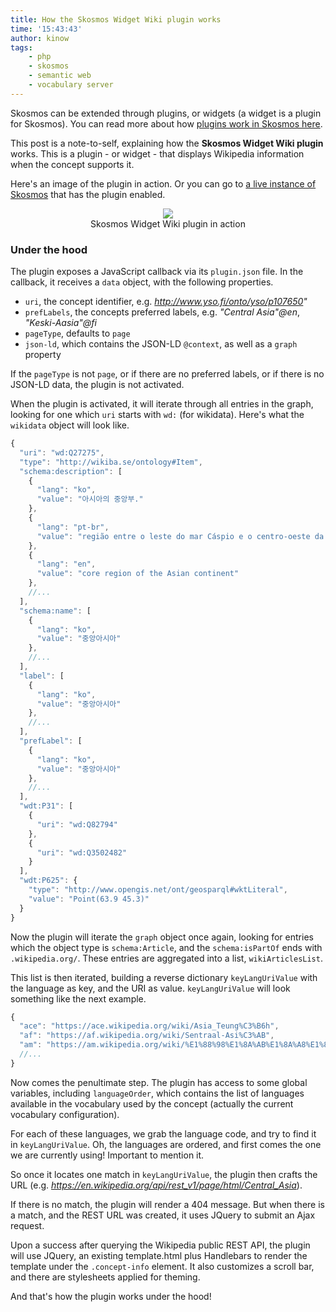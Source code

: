 ```yaml
---
title: How the Skosmos Widget Wiki plugin works
time: '15:43:43'
author: kinow
tags:
    - php
    - skosmos
    - semantic web
    - vocabulary server
---
```


Skosmos can be extended through plugins, or widgets (a widget is a plugin for Skosmos).
You can read more about how [plugins work in Skosmos here](https://github.com/NatLibFi/Skosmos/wiki/Plugins).

This post is a note-to-self, explaining how the **Skosmos Widget Wiki plugin** works. This
is a plugin - or widget - that displays Wikipedia information when the concept supports it.

Here's an image of the plugin in action. Or you can go to
[a live instance of Skosmos](http://finto.fi/yso-paikat/en/page/p107650)
that has the plugin enabled.

<div class='row'>
<div class="ui container" style='text-align: center;'>
<figure>
<a href="{{assets['skosmos-widget-wiki-screenshot']}}" rel="prettyPhoto" class="thumbnail">
<img class="ui fluid image" src="{{assets['skosmos-widget-wiki-screenshot']}}" />
</a>
<figcaption>Skosmos Widget Wiki plugin in action</figcaption>
</figure>
</div>
</div>

<!-- more -->

### Under the hood

The plugin exposes a JavaScript callback via its `plugin.json` file. In the callback, it
receives a `data` object, with the following properties.

- `uri`, the concept identifier, e.g. _http://www.yso.fi/onto/yso/p107650"_
- `prefLabels`, the concepts preferred labels, e.g. _"Central Asia"@en_, _"Keski-Aasia"@fi_
- `pageType`, defaults to `page`
- `json-ld`, which contains the JSON-LD `@context`, as well as a `graph` property

If the `pageType` is not `page`, or if there are no preferred labels, or if there is no
JSON-LD data, the plugin is not activated.

When the plugin is activated, it will iterate through all entries in the graph, looking
for one which `uri` starts with `wd:` (for wikidata). Here's what the `wikidata` object
will look like.

```javascript
{
  "uri": "wd:Q27275",
  "type": "http://wikiba.se/ontology#Item",
  "schema:description": [
    {
      "lang": "ko",
      "value": "아시아의 중앙부."
    },
    {
      "lang": "pt-br",
      "value": "região entre o leste do mar Cáspio e o centro-oeste da China, entre o norte do Irã e o Afeganistão, e o sul da Sibéria"
    },
    {
      "lang": "en",
      "value": "core region of the Asian continent"
    },
    //...
  ],
  "schema:name": [
    {
      "lang": "ko",
      "value": "중앙아시아"
    },
    //...
  ],
  "label": [
    {
      "lang": "ko",
      "value": "중앙아시아"
    },
    //...
  ],
  "prefLabel": [
    {
      "lang": "ko",
      "value": "중앙아시아"
    },
    //...
  ],
  "wdt:P31": [
    {
      "uri": "wd:Q82794"
    },
    {
      "uri": "wd:Q3502482"
    }
  ],
  "wdt:P625": {
    "type": "http://www.opengis.net/ont/geosparql#wktLiteral",
    "value": "Point(63.9 45.3)"
  }
}
```

Now the plugin will iterate the `graph` object once again, looking for entries
which the object type is `schema:Article`, and the `schema:isPartOf` ends with
`.wikipedia.org/`. These entries are aggregated into a list, `wikiArticlesList`.

This list is then iterated, building a reverse dictionary `keyLangUriValue`
with the language as key, and the URI as value. `keyLangUriValue` will look
something like the next example.

```javascript
{
  "ace": "https://ace.wikipedia.org/wiki/Asia_Teung%C3%B6h",
  "af": "https://af.wikipedia.org/wiki/Sentraal-Asi%C3%AB",
  "am": "https://am.wikipedia.org/wiki/%E1%88%98%E1%8A%AB%E1%8A%A8%E1%88%88%E1%8A%9B_%E1%8A%A5%E1%88%B5%E1%8B%AB",
  //...
}
```

Now comes the penultimate step. The plugin has access to some global variables,
including `languageOrder`, which contains the list of languages available in the
vocabulary used by the concept (actually the current vocabulary configuration).

For each of these languages, we grab the language code, and try to find it in
`keyLangUriValue`. Oh, the languages are ordered, and first comes the one we are
currently using! Important to mention it.

So once it locates one match in `keyLangUriValue`, the plugin then crafts the
URL (e.g. _https://en.wikipedia.org/api/rest_v1/page/html/Central_Asia_).

If there is no match, the plugin will render a 404 message. But when there is a
match, and the REST URL was created, it uses JQuery to submit an Ajax request.

Upon a success after querying the Wikipedia public REST API, the plugin will
use JQuery, an existing template.html plus Handlebars to render the template
under the `.concept-info` element. It also customizes a scroll bar, and there
are stylesheets applied for theming.

And that's how the plugin works under the hood!
